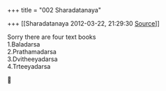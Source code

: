 +++
title = "002 Sharadatanaya"

+++
[[Sharadatanaya	2012-03-22, 21:29:30 [Source](https://groups.google.com/g/bvparishat/c/pZOCfYr9uEM)]]



Sorry there are four text books  
1.Baladarsa  
2.Prathamadarsa  
3.Dvitheeyadarsa  
4.Trteeyadarsa



